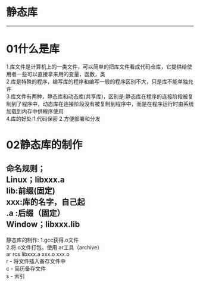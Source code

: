 # 静态库


---
# 01什么是库
1.库文件是计算机上的一类文件，可以简单的把库文件看成代码仓库，它提供给使用者一些可以直接拿来用的变量，函数，类  
2.库是特殊的程序，编写库的程序和编写一般的程序区别不大，只是库不能单独允许  
3.库文件有两种，静态库和动态库(共享库)，区别是:静态库在程序的连接阶段被复制到了程序中，动态库在连接阶段没有被复制到程序中，而是在程序运行时由系统加载到内存中供程序使用  
4.库的好处:1.代码保密 2.方便部署和分发  

# 02静态库的制作
命名规则；  
Linux；libxxx.a  
lib:前缀(固定)  
xxx:库的名字，自己起  
.a :后缀（固定）  
Window；libxxx.lib  
---
静态库的制作:
1.gcc获得.o文件  
2.将.o文件打包。使用 ar工具（archive）  
ar rcs libxxx.a xxx.o xxx.o  
r - 将文件插入备存文件中  
c - 简历备存文件  
s - 索引  
